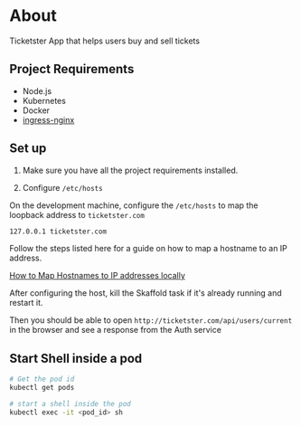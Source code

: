 # About

Ticketster App that helps users buy and sell tickets

## Project Requirements

- Node.js
- Kubernetes
- Docker
- [ingress-nginx](www.kubernetes.github.io/ingress-nginx/deploy)

## Set up

1. Make sure you have all the project requirements installed.

2. Configure `/etc/hosts`

On the development machine, configure the `/etc/hosts` to map the loopback address to `ticketster.com`

```txt
127.0.0.1 ticketster.com
```

Follow the steps listed here for a guide on how to map a hostname to an IP address.

[How to Map Hostnames to IP addresses locally](https://gist.github.com/ney-l/e10efa56c1e6bcd17b1b222e4e59e61a)

After configuring the host, kill the Skaffold task if it's already running and restart it.

Then you should be able to open `http://ticketster.com/api/users/current` in the browser and see a response from the Auth service

## Start Shell inside a pod

```sh
# Get the pod id
kubectl get pods

# start a shell inside the pod
kubectl exec -it <pod_id> sh
```
